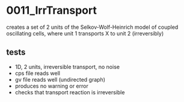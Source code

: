 # 0011_IrrTransport

creates a set of 2 units of the Selkov-Wolf-Heinrich model of coupled oscillating cells, where unit 1 transports X to unit 2 (irreversibly)

## tests

- 1D, 2 units, irreversible transport, no noise
- cps file reads well
- gv file reads well (undirected graph)
- produces no warning or error
- checks that transport reaction is irreversible
